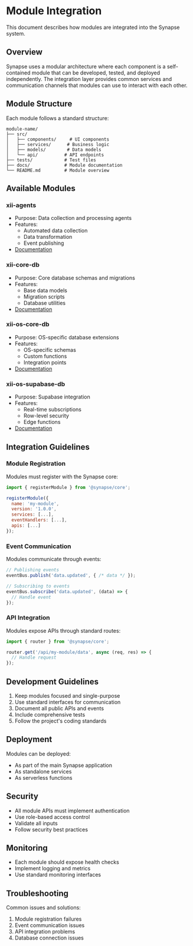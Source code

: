 # Module Integration

This document describes how modules are integrated into the Synapse system.

## Overview

Synapse uses a modular architecture where each component is a self-contained module that can be developed, tested, and deployed independently. The integration layer provides common services and communication channels that modules can use to interact with each other.

## Module Structure

Each module follows a standard structure:

```
module-name/
├── src/
│   ├── components/     # UI components
│   ├── services/      # Business logic
│   ├── models/        # Data models
│   └── api/          # API endpoints
├── tests/            # Test files
├── docs/             # Module documentation
└── README.md         # Module overview
```

## Available Modules

### xii-agents
- Purpose: Data collection and processing agents
- Features:
  - Automated data collection
  - Data transformation
  - Event publishing
- [Documentation](./xii-agents.md)

### xii-core-db
- Purpose: Core database schemas and migrations
- Features:
  - Base data models
  - Migration scripts
  - Database utilities
- [Documentation](./xii-core-db.md)

### xii-os-core-db
- Purpose: OS-specific database extensions
- Features:
  - OS-specific schemas
  - Custom functions
  - Integration points
- [Documentation](./xii-os-core-db.md)

### xii-os-supabase-db
- Purpose: Supabase integration
- Features:
  - Real-time subscriptions
  - Row-level security
  - Edge functions
- [Documentation](./xii-os-supabase-db.md)

## Integration Guidelines

### Module Registration

Modules must register with the Synapse core:

```javascript
import { registerModule } from '@synapse/core';

registerModule({
  name: 'my-module',
  version: '1.0.0',
  services: [...],
  eventHandlers: [...],
  apis: [...]
});
```

### Event Communication

Modules communicate through events:

```javascript
// Publishing events
eventBus.publish('data.updated', { /* data */ });

// Subscribing to events
eventBus.subscribe('data.updated', (data) => {
  // Handle event
});
```

### API Integration

Modules expose APIs through standard routes:

```javascript
import { router } from '@synapse/core';

router.get('/api/my-module/data', async (req, res) => {
  // Handle request
});
```

## Development Guidelines

1. Keep modules focused and single-purpose
2. Use standard interfaces for communication
3. Document all public APIs and events
4. Include comprehensive tests
5. Follow the project's coding standards

## Deployment

Modules can be deployed:
- As part of the main Synapse application
- As standalone services
- As serverless functions

## Security

- All module APIs must implement authentication
- Use role-based access control
- Validate all inputs
- Follow security best practices

## Monitoring

- Each module should expose health checks
- Implement logging and metrics
- Use standard monitoring interfaces

## Troubleshooting

Common issues and solutions:
1. Module registration failures
2. Event communication issues
3. API integration problems
4. Database connection issues 